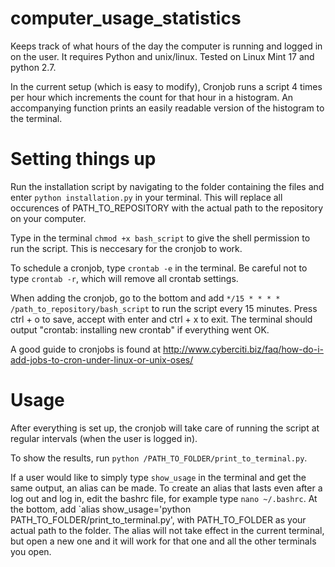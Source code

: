 # computer_usage_statistics

Keeps track of what hours of the day the computer is running and logged in on the user. It requires Python  and unix/linux. Tested on Linux Mint 17 and python 2.7.

In the current setup (which is easy to modify), Cronjob runs a script 4 times per hour which increments the count for that hour in a histogram.
An accompanying function prints an easily readable version of the histogram to the terminal.

# Setting things up

Run the installation script by navigating to the folder containing the files and enter `python installation.py` in your terminal. This will replace all occurences of PATH_TO_REPOSITORY with the actual path to the repository on your computer.

Type in the terminal `chmod +x bash_script` to give the shell permission to run the script. This is neccesary for the cronjob to work.

To schedule a cronjob, type `crontab -e` in the terminal. Be careful not to type `crontab -r`, which will remove all crontab settings.

When adding the cronjob, go to the bottom and add `*/15 * * * * /path_to_repository/bash_script` to run the script every 15 minutes. Press ctrl + o to save, accept with enter and ctrl + x to exit. The terminal should output "crontab: installing new crontab" if everything went OK.

A good guide to cronjobs is found at http://www.cyberciti.biz/faq/how-do-i-add-jobs-to-cron-under-linux-or-unix-oses/

# Usage
After everything is set up, the cronjob will take care of running the script at regular intervals (when the user is logged in).

To show the results, run `python /PATH_TO_FOLDER/print_to_terminal.py`.

If a user would like to simply type `show_usage` in the terminal and get the same output, an alias can be made. To create an alias that lasts even after a log out and log in, edit the bashrc file, for example type `nano ~/.bashrc`. At the bottom, add `alias show_usage='python PATH_TO_FOLDER/print_to_terminal.py', with PATH_TO_FOLDER as your actual path to the folder. The alias will not take effect in the current terminal, but open a new one and it will work for that one and all the other terminals you open.




